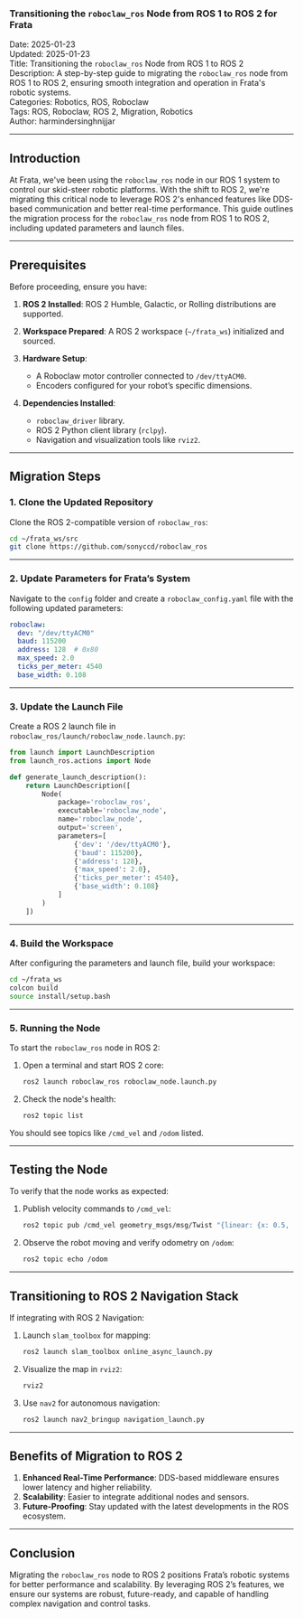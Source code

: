 ### Transitioning the `roboclaw_ros` Node from ROS 1 to ROS 2 for Frata

Date: 2025-01-23  
Updated: 2025-01-23  
Title: Transitioning the `roboclaw_ros` Node from ROS 1 to ROS 2  
Description: A step-by-step guide to migrating the `roboclaw_ros` node from ROS 1 to ROS 2, ensuring smooth integration and operation in Frata's robotic systems.  
Categories: Robotics, ROS, Roboclaw  
Tags: ROS, Roboclaw, ROS 2, Migration, Robotics  
Author: harmindersinghnijjar 

---

## Introduction

At Frata, we've been using the `roboclaw_ros` node in our ROS 1 system to control our skid-steer robotic platforms. With the shift to ROS 2, we're migrating this critical node to leverage ROS 2's enhanced features like DDS-based communication and better real-time performance. This guide outlines the migration process for the `roboclaw_ros` node from ROS 1 to ROS 2, including updated parameters and launch files.

---

## Prerequisites

Before proceeding, ensure you have:

1. **ROS 2 Installed**: ROS 2 Humble, Galactic, or Rolling distributions are supported.  
2. **Workspace Prepared**: A ROS 2 workspace (`~/frata_ws`) initialized and sourced.  
3. **Hardware Setup**:
   - A Roboclaw motor controller connected to `/dev/ttyACM0`.  
   - Encoders configured for your robot’s specific dimensions.  

4. **Dependencies Installed**:
   - `roboclaw_driver` library.  
   - ROS 2 Python client library (`rclpy`).  
   - Navigation and visualization tools like `rviz2`.  

---

## Migration Steps

### 1. Clone the Updated Repository

Clone the ROS 2-compatible version of `roboclaw_ros`:

```bash
cd ~/frata_ws/src
git clone https://github.com/sonyccd/roboclaw_ros
```

---

### 2. Update Parameters for Frata’s System

Navigate to the `config` folder and create a `roboclaw_config.yaml` file with the following updated parameters:

```yaml
roboclaw:
  dev: "/dev/ttyACM0"
  baud: 115200
  address: 128  # 0x80
  max_speed: 2.0
  ticks_per_meter: 4540
  base_width: 0.108
```

---

### 3. Update the Launch File

Create a ROS 2 launch file in `roboclaw_ros/launch/roboclaw_node.launch.py`:

```python
from launch import LaunchDescription
from launch_ros.actions import Node

def generate_launch_description():
    return LaunchDescription([
        Node(
            package='roboclaw_ros',
            executable='roboclaw_node',
            name='roboclaw_node',
            output='screen',
            parameters=[
                {'dev': '/dev/ttyACM0'},
                {'baud': 115200},
                {'address': 128},
                {'max_speed': 2.0},
                {'ticks_per_meter': 4540},
                {'base_width': 0.108}
            ]
        )
    ])
```

---

### 4. Build the Workspace

After configuring the parameters and launch file, build your workspace:

```bash
cd ~/frata_ws
colcon build
source install/setup.bash
```

---

### 5. Running the Node

To start the `roboclaw_ros` node in ROS 2:

1. Open a terminal and start ROS 2 core:
   ```bash
   ros2 launch roboclaw_ros roboclaw_node.launch.py
   ```

2. Check the node's health:
   ```bash
   ros2 topic list
   ```

You should see topics like `/cmd_vel` and `/odom` listed.

---

## Testing the Node

To verify that the node works as expected:

1. Publish velocity commands to `/cmd_vel`:
   ```bash
   ros2 topic pub /cmd_vel geometry_msgs/msg/Twist "{linear: {x: 0.5, y: 0.0, z: 0.0}, angular: {x: 0.0, y: 0.0, z: 0.1}}"
   ```

2. Observe the robot moving and verify odometry on `/odom`:
   ```bash
   ros2 topic echo /odom
   ```

---

## Transitioning to ROS 2 Navigation Stack

If integrating with ROS 2 Navigation:

1. Launch `slam_toolbox` for mapping:
   ```bash
   ros2 launch slam_toolbox online_async_launch.py
   ```

2. Visualize the map in `rviz2`:
   ```bash
   rviz2
   ```

3. Use `nav2` for autonomous navigation:
   ```bash
   ros2 launch nav2_bringup navigation_launch.py
   ```

---

## Benefits of Migration to ROS 2

1. **Enhanced Real-Time Performance**: DDS-based middleware ensures lower latency and higher reliability.
2. **Scalability**: Easier to integrate additional nodes and sensors.
3. **Future-Proofing**: Stay updated with the latest developments in the ROS ecosystem.

---

## Conclusion

Migrating the `roboclaw_ros` node to ROS 2 positions Frata’s robotic systems for better performance and scalability. By leveraging ROS 2’s features, we ensure our systems are robust, future-ready, and capable of handling complex navigation and control tasks.